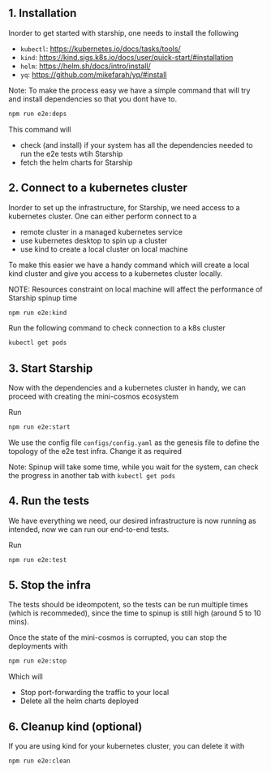 ## 1. Installation
Inorder to get started with starship, one needs to install the following
* `kubectl`: https://kubernetes.io/docs/tasks/tools/
* `kind`: https://kind.sigs.k8s.io/docs/user/quick-start/#installation
* `helm`: https://helm.sh/docs/intro/install/
* `yq`: https://github.com/mikefarah/yq/#install

Note: To make the process easy we have a simple command that will try and install dependencies
so that you dont have to.

```bash
npm run e2e:deps
```
This command will
* check (and install) if your system has all the dependencies needed to run the e2e tests wtih Starship
* fetch the helm charts for Starship

## 2. Connect to a kubernetes cluster
Inorder to set up the infrastructure, for Starship, we need access to a kubernetes cluster.
One can either perform connect to a
* remote cluster in a managed kubernetes service
* use kubernetes desktop to spin up a cluster
* use kind to create a local cluster on local machine

To make this easier we have a handy command which will create a local kind cluster and give you access
to a kubernetes cluster locally.

NOTE: Resources constraint on local machine will affect the performance of Starship spinup time

```bash
npm run e2e:kind
```

Run the following command to check connection to a k8s cluster
```bash
kubectl get pods
```

## 3. Start Starship
Now with the dependencies and a kubernetes cluster in handy, we can proceed with creating the mini-cosmos ecosystem

Run
```bash
npm run e2e:start
```

We use the config file `configs/config.yaml` as the genesis file to define the topology of the e2e test infra. Change it as required

Note: Spinup will take some time, while you wait for the system, can check the progress in another tab with `kubectl get pods`

## 4. Run the tests
We have everything we need, our desired infrastructure is now running as intended, now we can run
our end-to-end tests.

Run
```bash
npm run e2e:test
```

## 5. Stop the infra
The tests should be ideompotent, so the tests can be run multiple times (which is recommeded), since the time to spinup is still high (around 5 to 10 mins).

Once the state of the mini-cosmos is corrupted, you can stop the deployments with
```bash
npm run e2e:stop
```
Which will
* Stop port-forwarding the traffic to your local
* Delete all the helm charts deployed

## 6. Cleanup kind (optional)
If you are using kind for your kubernetes cluster, you can delete it with
```bash
npm run e2e:clean
```